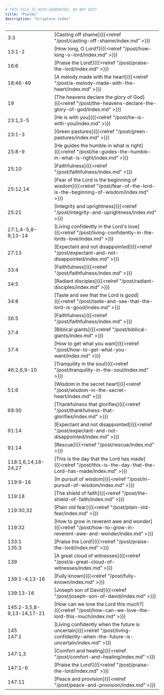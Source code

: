 ```yaml
---
# THIS FILE IS AUTO-GENERATED, DO NOT EDIT
title: "Psalms"
description: "Scripture index"
---
```


|  |  |
| --- | --- |
| 3:3 | [Casting off shame]({{<relref "/post/casting-off-shame/index.md" >}}) |
| 13:1-2 | [How long, O Lord?]({{<relref "/post/how-long-o-lord/index.md" >}}) |
| 16:6 | [Praise the Lord!]({{<relref "/post/praise-the-lord/index.md" >}}) |
| 18:46-49 | [A melody made with the heart]({{<relref "/post/a-melody-made-with-the-heart/index.md" >}}) |
| 19 | [The heavens declare the glory of God]({{<relref "/post/the-heavens-declare-the-glory-of-god/index.md" >}}) |
| 23:1,3-5 | [He is with you]({{<relref "/post/he-is-with-you/index.md" >}}) |
| 23:1-3 | [Green pastures]({{<relref "/post/green-pastures/index.md" >}}) |
| 25:8-9 | [He guides the humble in what is right]({{<relref "/post/he-guides-the-humble-in-what-is-right/index.md" >}}) |
| 25:10 | [Faithfulness]({{<relref "/post/faithfulness/index.md" >}}) |
| 25:12,14 | [Fear of the Lord is the beginning of wisdom]({{<relref "/post/fear-of-the-lord-is-the-beginning-of-wisdom/index.md" >}}) |
| 25:21 | [Integrity and uprightness]({{<relref "/post/integrity-and-uprightness/index.md" >}}) |
| 27:1,4-5,8-9,13-14 | [Living confidently in the Lord's love]({{<relref "/post/living-confidently-in-the-lords-love/index.md" >}}) |
| 27:13 | [Expectant and not disappointed]({{<relref "/post/expectant-and-not-disappointed/index.md" >}}) |
| 33:4 | [Faithfulness]({{<relref "/post/faithfulness/index.md" >}}) |
| 34:5 | [Radiant disciples]({{<relref "/post/radiant-disciples/index.md" >}}) |
| 34:8 | [Taste and see that the Lord is good]({{<relref "/post/taste-and-see-that-the-lord-is-good/index.md" >}}) |
| 36:5 | [Faithfulness]({{<relref "/post/faithfulness/index.md" >}}) |
| 37:4 | [Biblical giants]({{<relref "/post/biblical-giants/index.md" >}}) |
| 37:4 | [How to get what you want]({{<relref "/post/how-to-get-what-you-want/index.md" >}}) |
| 46:2,6,9-10 | [Tranquility in the soul]({{<relref "/post/tranquility-in-the-soul/index.md" >}}) |
| 51:6 | [Wisdom in the secret heart]({{<relref "/post/wisdom-in-the-secret-heart/index.md" >}}) |
| 69:30 | [Thankfulness that glorifies]({{<relref "/post/thankfulness-that-glorifies/index.md" >}}) |
| 91:14 | [Expectant and not disappointed]({{<relref "/post/expectant-and-not-disappointed/index.md" >}}) |
| 91:14 | [Rescue]({{<relref "/post/rescue/index.md" >}}) |
| 118:1,6,14,18-24,27 | [This is the day that the Lord has made]({{<relref "/post/this-is-the-day-that-the-Lord-has-made/index.md" >}}) |
| 119:9-16 | [In pursuit of wisdom]({{<relref "/post/in-pursuit-of-wisdom/index.md" >}}) |
| 119:18 | [The shield of faith]({{<relref "/post/the-shield-of-faith/index.md" >}}) |
| 119:30,32 | [Plain old fear]({{<relref "/post/plain-old-fear/index.md" >}}) |
| 119:32 | [How to grow in reverent awe and wonder]({{<relref "/post/how-to-grow-in-reverent-awe-and-wonder/index.md" >}}) |
| 133:1 <br/> 135:3 | [Praise the Lord!]({{<relref "/post/praise-the-lord/index.md" >}}) |
| 139 | [A great cloud of witnesses]({{<relref "/post/a-great-cloud-of-witnesses/index.md" >}}) |
| 139:1-4,13-16 | [Fully known]({{<relref "/post/fully-known/index.md" >}}) |
| 139:13-16 | [Joseph son of David]({{<relref "/post/joseph-son-of-david/index.md" >}}) |
| 145:2-3,5,8-9,13-14,17-21 | [How can we love the Lord this much?]({{<relref "/post/how-can-we-love-the-lord-this-much/index.md" >}}) |
| 145 <br/> 147:1 | [Living confidently when the future is uncertain]({{<relref "/post/living-confidently-when-the-future-is-uncertain/index.md" >}}) |
| 147:1,3 | [Comfort and healing]({{<relref "/post/comfort-and-healing/index.md" >}}) |
| 147:1-6 | [Praise the Lord!]({{<relref "/post/praise-the-lord/index.md" >}}) |
| 147:11 | [Peace and provision]({{<relref "/post/peace-and-provision/index.md" >}}) |
